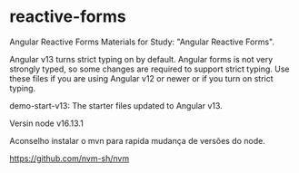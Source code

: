 # reactive-forms

Angular Reactive Forms
Materials for Study: "Angular Reactive Forms".

Angular v13 turns strict typing on by default. Angular forms is not very strongly typed, so some changes are required to support strict typing. Use these files if you are using Angular v12 or newer or if you turn on strict typing.

demo-start-v13: The starter files updated to Angular v13.

Versin node v16.13.1

Aconselho instalar o mvn para rapida mudança de versões do node.

https://github.com/nvm-sh/nvm
